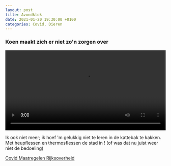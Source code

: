 ```yaml
---
layout: post
title: Avondklok
date: 2021-01-20 19:30:00 +0100
categories: Covid, Dieren
---
```


### Koen maakt zich er niet zo'n zorgen over

<video style="width:100%" controls>
  <source src="{{ site.url }}/assets/uitlaten.mp4">
 ![videotag not supported]({{ site.url }}/assets/avondklok.jpg)
</video> 

Ik ook niet meer; ik hoef 'm gelukkig niet te leren in de kattebak te kakken. Met heupflessen en thermosflessen de stad in ! (of was dat nu juist weer niet de bedoeling)

[Covid Maatregelen Rijksoverheid](https://www.rijksoverheid.nl/actueel/nieuws/2021/01/20/lockdown-verder-aangescherpt-vanwege-zorgen-om-nieuwe-virusvarianten)
